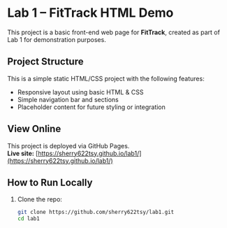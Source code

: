 # Lab 1 – FitTrack HTML Demo

This project is a basic front-end web page for **FitTrack**, created as part of Lab 1 for demonstration purposes.

## Project Structure

This is a simple static HTML/CSS project with the following features:

- Responsive layout using basic HTML & CSS
- Simple navigation bar and sections
- Placeholder content for future styling or integration

## View Online

This project is deployed via GitHub Pages.  
**Live site:** [https://sherry622tsy.github.io/lab1/](https://sherry622tsy.github.io/lab1/)

## How to Run Locally

1. Clone the repo:
   ```bash
   git clone https://github.com/sherry622tsy/lab1.git
   cd lab1
